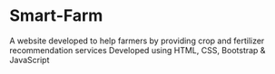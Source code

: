 # Smart-Farm

A website developed to help farmers by providing crop and fertilizer recommendation services
Developed using HTML, CSS, Bootstrap & JavaScript

